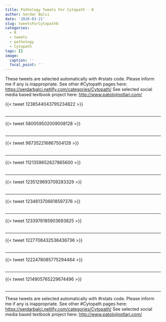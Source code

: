 ```yaml
---
title: Pathology Tweets For Cytopath - 8
author: Serdar Balci
date: '2020-03-21'
slug: tweetsForCytopath8
categories:
  - R
  - tweets
  - pathology
  - Cytopath
tags: []
image:
  caption: ''
  focal_point: ''
---
```



These tweets are selected automatically with #rstats code. Please inform me if any is inappropriate.
See other #Cytopath pages here: https://serdarbalci.netlify.com/categories/Cytopath/ 
See selected social media based textbook project here: http://www.patolojinotlari.com/

{{< tweet 1238544043795234822 >}}
<br>
<br>
<hr>
{{< tweet 580059502009008128 >}}
<br>
<br>
<hr>
{{< tweet 987352216867504128 >}}
<br>
<br>
<hr>
{{< tweet 1121359652627865600 >}}
<br>
<br>
<hr>
{{< tweet 1235129693709283329 >}}
<br>
<br>
<hr>
{{< tweet 1234613706618597376 >}}
<br>
<br>
<hr>
{{< tweet 1233976185903693825 >}}
<br>
<br>
<hr>
{{< tweet 1227708432536436736 >}}
<br>
<br>
<hr>
{{< tweet 1222478085775294464 >}}
<br>
<br>
<hr>
{{< tweet 1214905765229674496 >}}
<br>
<br>
<hr>


These tweets are selected automatically with #rstats code. Please inform me if any is inappropriate.
See other #Cytopath pages here: https://serdarbalci.netlify.com/categories/Cytopath/ 
See selected social media based textbook project here: http://www.patolojinotlari.com/
